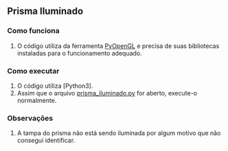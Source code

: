 ## Prisma Iluminado

### Como funciona

1. O código utiliza da ferramenta [PyOpenGL](https://pypi.org/project/PyOpenGL/) e precisa de suas bibliotecas instaladas para o funcionamento adequado.

### Como executar

1. O código utiliza [Python3].
2. Assim que o arquivo [prisma_iluminado.py](prisma_iluminado.py) for aberto, execute-o normalmente.

### Observações

1. A tampa do prisma não está sendo iluminada por algum motivo que não consegui identificar.
